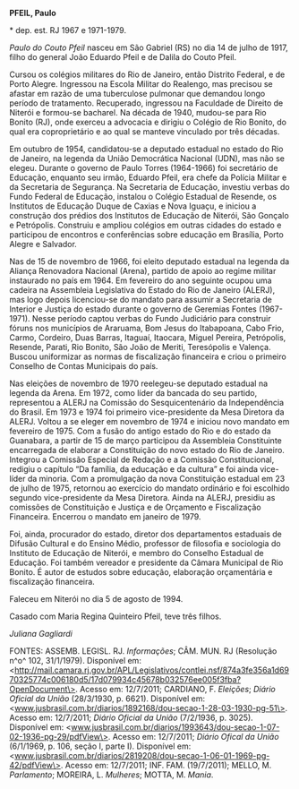 **PFEIL, Paulo**

\* dep. est. RJ 1967 e 1971-1979.

*Paulo do Couto Pfeil* nasceu em São Gabriel (RS) no dia 14 de julho de
1917, filho do general João Eduardo Pfeil e de Dalila do Couto Pfeil.

Cursou os colégios militares do Rio de Janeiro, então Distrito Federal,
e de Porto Alegre. Ingressou na Escola Militar do Realengo, mas precisou
se afastar em razão de uma tuberculose pulmonar que demandou longo
período de tratamento. Recuperado, ingressou na Faculdade de Direito de
Niterói e formou-se bacharel. Na década de 1940, mudou-se para Rio
Bonito (RJ), onde exerceu a advocacia e dirigiu o Colégio de Rio Bonito,
do qual era coproprietário e ao qual se manteve vinculado por três
décadas.

Em outubro de 1954, candidatou-se a deputado estadual no estado do Rio
de Janeiro, na legenda da União Democrática Nacional (UDN), mas não se
elegeu. Durante o governo de Paulo Torres (1964-1966) foi secretário de
Educação, enquanto seu irmão, Eduardo Pfeil, era chefe da Polícia
Militar e da Secretaria de Segurança. Na Secretaria de Educação,
investiu verbas do Fundo Federal de Educação, instalou o Colégio
Estadual de Resende, os Institutos de Educação Duque de Caxias e Nova
Iguaçu, e iniciou a construção dos prédios dos Institutos de Educação de
Niterói, São Gonçalo e Petrópolis. Construiu e ampliou colégios em
outras cidades do estado e participou de encontros e conferências sobre
educação em Brasília, Porto Alegre e Salvador.

Nas de 15 de novembro de 1966, foi eleito deputado estadual na legenda
da Aliança Renovadora Nacional (Arena), partido de apoio ao regime
militar instaurado no país em 1964. Em fevereiro do ano seguinte ocupou
uma cadeira na Assembleia Legislativa do Estado do Rio de Janeiro
(ALERJ), mas logo depois licenciou-se do mandato para assumir a
Secretaria de Interior e Justiça do estado durante o governo de Geremias
Fontes (1967-1971). Nesse período captou verbas do Fundo Judiciário para
construir fóruns nos municípios de Araruama, Bom Jesus do Itabapoana,
Cabo Frio, Carmo, Cordeiro, Duas Barras, Itaguaí, Itaocara, Miguel
Pereira, Petrópolis, Resende, Parati, Rio Bonito, São João de Meriti,
Teresópolis e Valença. Buscou uniformizar as normas de fiscalização
financeira e criou o primeiro Conselho de Contas Municipais do país.

Nas eleições de novembro de 1970 reelegeu-se deputado estadual na
legenda da Arena. Em 1972, como líder da bancada do seu partido,
representou a ALERJ na Comissão do Sesquicentenário da Independência do
Brasil. Em 1973 e 1974 foi primeiro vice-presidente da Mesa Diretora da
ALERJ. Voltou a se eleger em novembro de 1974 e iniciou novo mandato em
fevereiro de 1975. Com a fusão do antigo estado do Rio e do estado da
Guanabara, a partir de 15 de março participou da Assembleia Constituinte
encarregada de elaborar a Constituição do novo estado do Rio de Janeiro.
Integrou a Comissão Especial de Redação e a Comissão Constitucional,
redigiu o capítulo “Da família, da educação e da cultura” e foi ainda
vice-líder da minoria. Com a promulgação da nova Constituição estadual
em 23 de julho de 1975, retornou ao exercício do mandato ordinário e foi
escolhido segundo vice-presidente da Mesa Diretora. Ainda na ALERJ,
presidiu as comissões de Constituição e Justiça e de Orçamento e
Fiscalização Financeira. Encerrou o mandato em janeiro de 1979.

Foi, ainda, procurador do estado, diretor dos departamentos estaduais de
Difusão Cultural e do Ensino Médio, professor de filosofia e sociologia
do Instituto de Educação de Niterói, e membro do Conselho Estadual de
Educação. Foi também vereador e presidente da Câmara Municipal de Rio
Bonito. É autor de estudos sobre educação, elaboração orçamentária e
fiscalização financeira.

Faleceu em Niterói no dia 5 de agosto de 1994.

Casado com Maria Regina Quinteiro Pfeil, teve três filhos.

*Juliana Gagliardi*

FONTES: ASSEMB. LEGISL. RJ. *Informações*; CÂM. MUN. RJ (Resolução n^o^
102, 31/1/1979). Disponível em:
\<http://mail.camara.rj.gov.br/APL/Legislativos/contlei.nsf/874a3fe356a1d6970325774c006180d5/17d079934c45678b032576ee005f3fba?OpenDocument\>.
Acesso em: 12/7/2011; CARDIANO, F. *Eleições*; *Diário Oficial da União*
(28/3/1930, p. 6621). Disponível em:
\<www.jusbrasil.com.br/diarios/1892168/dou-secao-1-28-03-1930-pg-51\>.
Acesso em: 12/7/2011; *Diário Oficial da União* (7/2/1936, p. 3025).
Disponível em:
\<www.jusbrasil.com.br/diarios/1993643/dou-secao-1-07-02-1936-pg-29/pdfView\>.
Acesso em: 12/7/2011; *Diário Ofical da União* (6/1/1969, p. 106, seção
I, parte I). Disponível em:
\<www.jusbrasil.com.br/diarios/2819208/dou-secao-1-06-01-1969-pg-42/pdfView\>.
Acesso em: 12/7/2011; INF. FAM. (19/7/2011); MELLO, M. *Parlamento*;
MOREIRA, L. *Mulheres*; MOTTA, M. *Mania*.
